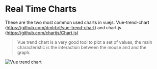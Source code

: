 # Real Time Charts

These are the two most common used charts in vuejs. Vue-trend-chart (https://github.com/dmtrbrl/vue-trend-chart) and chart.js (https://github.com/chartjs/Chart.js)

> Vue trend chart is a very good tool to plot a set of values, the main characteristic is the interaction between the mouse and and the graph.

![Vue trend chart](https://github.com/ALEJORIOS/realTime/tree/master/front/realtime/src/assets/vue-trend-chart.png)
